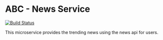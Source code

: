 # ABC - News Service 
[![Build Status](http://149.165.156.122:8080/buildStatus/icon?job=develop-news-service)](http://149.165.156.122:8080/job/develop-news-service/)

This microservice provides the trending news using the news api for users.
